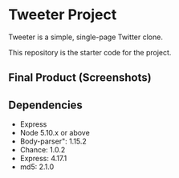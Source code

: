 # Tweeter Project

Tweeter is a simple, single-page Twitter clone.

This repository is the starter code for the project.

## Final Product (Screenshots)





## Dependencies

- Express
- Node 5.10.x or above
- Body-parser": 1.15.2
- Chance: 1.0.2
- Express: 4.17.1
- md5: 2.1.0
